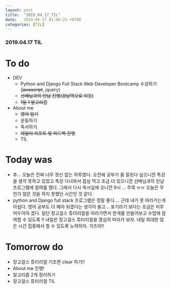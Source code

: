 ```yaml
---
layout: post
title:  "2019_04_17_TIL"
date:   2019-04-17 01:06:23 +0700
categories: [TIL]
---
```


### 2019.04.17 TIL
 
# To do

* DEV
	* Python and Django Full Stack Web Developer Bootcamp 수강하기(~~javascript~~, jquery) 
	* ~~선배님과의 만남 진행(강남역으로 이동)~~
	* ~~1일 1 알고리즘~~
* About me
	* ~~영어 암기~~
	* 운동하기
	* 독서하기
	* ~~데일리 리포트 및 피드백 진행~~
	* TIL

# Today was

* 후... 오늘은 진짜 너무 정신 없는 하루였다. 오전에 공부가 좀 잘된다 싶으니깐 특강을 생각 못하고 있었고 특강 다녀와서 점심 먹고 조금 더 있으니깐 선배님과의 만남 프로그램에 참여를 했다. 그래서 다시 독서실에 오니깐 9시 ... 주륵 ㅠㅠ 오늘은 무언가 많은 것을 하지 못했던 시간인 것 같다. 
* python and Django full stack 프로그램은 정말 좋다.... 근데 내가 못 따라가는게 아쉽다. 영어 공부도 더 해야 되겠다는 생각이 들고... 포기라기 보다는 조금은 미루어두어야 겠다. 일단 장고걸스 튜터리얼을 따라가면서 한개를 만들어보고 수업에 참여할 수 있도록 !! 내일은 장고걸스 튜터리얼을 열심히 따라가 보자. 내일 최대한 많은 시간 집중해서 할 수 있도록 노력하자. 가즈아!!

# Tomorrow do

* 장고걸스 튜터리얼 기초편 clear 하기!!
* About me 진행!
* 알고리즘 2개 정리하기
* 장고걸스 튜터리얼 TIL